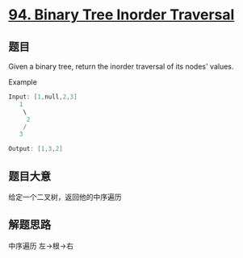 # [94. Binary Tree Inorder Traversal](https://leetcode.com/problems/binary-tree-inorder-traversal/)


## 题目

Given a binary tree, return the inorder traversal of its nodes' values.

Example
```c
Input: [1,null,2,3]
   1
    \
     2
    /
   3

Output: [1,3,2]
```

## 题目大意

给定一个二叉树，返回他的中序遍历

## 解题思路

中序遍历 左->根->右


